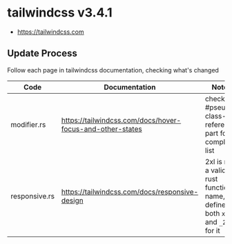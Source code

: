 # tailwindcss v3.4.1

- https://tailwindcss.com

## Update Process

Follow each page in tailwindcss documentation, checking what's changed

| Code | Documentation | Notes |
| ---- | ------------- | ----- |
| modifier.rs | https://tailwindcss.com/docs/hover-focus-and-other-states | check the #pseudo-class-reference part for complete list |
| responsive.rs | https://tailwindcss.com/docs/responsive-design | 2xl is not a valid rust function name, define both `xxl` and `_2xl` for it |